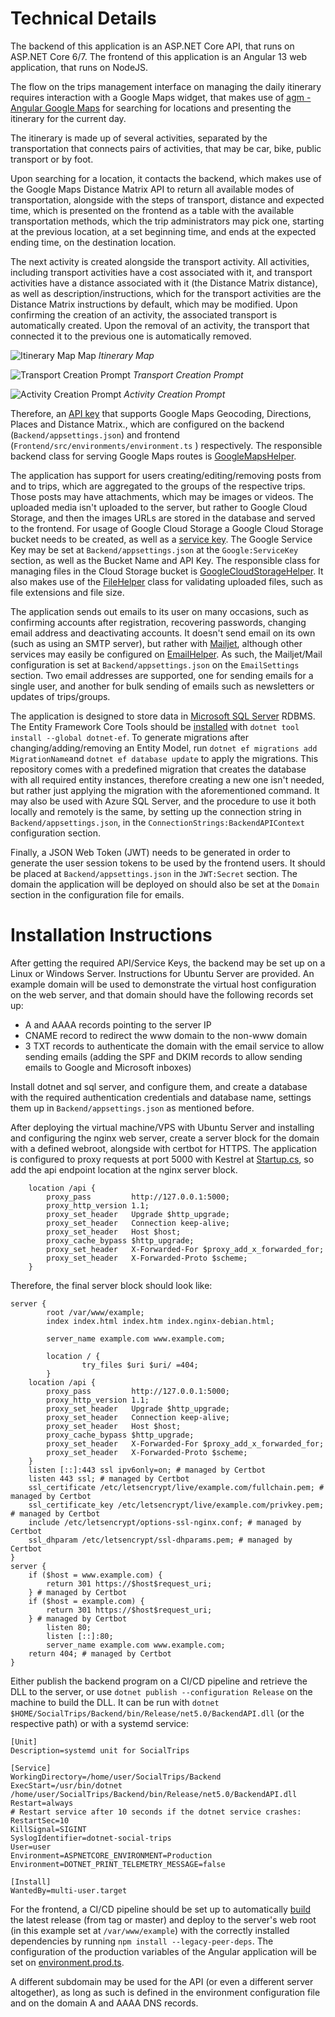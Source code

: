 # Technical Details

The backend of this application is an ASP.NET Core API, that runs on ASP.NET Core 6/7. The frontend of this application is
an Angular 13 web application, that runs on NodeJS.

The flow on the trips management interface on managing the daily itinerary requires interaction with a Google Maps
widget, that makes use of [agm - Angular Google Maps](https://github.com/sebholstein/angular-google-maps) for searching
for locations and presenting the itinerary for the current day.

The itinerary is made up of several activities, separated by the transportation that connects pairs of activities, that
may be car, bike, public transport or by foot.

Upon searching for a location, it contacts the backend, which makes use of the Google Maps Distance Matrix API to return
all available modes of transportation, alongside with the steps of transport, distance and expected time, which is
presented on the frontend as a table with the available transportation methods, which the trip administrators may pick
one, starting at the previous location, at a set beginning time, and ends at the expected ending time, on the
destination location.

The next activity is created alongside the transport activity. All activities, including transport activities have a
cost associated with it, and transport activities have a distance associated with it (the Distance Matrix distance), as
well as description/instructions, which for the transport activities are the Distance Matrix instructions by default,
which may be modified. Upon confirming the creation of an activity, the associated transport is automatically created.
Upon the removal of an activity, the transport that connected it to the previous one is automatically removed.

![Itinerary Map Map](files/itinerary.jpg?raw=true "Itinerary Map")
*Itinerary Map*

![Transport Creation Prompt](files/transport_create.png?raw=true "Transport Creation Prompt")
*Transport Creation Prompt*

![Activity Creation Prompt](files/activity_create.png?raw=true "Activity Creation Prompt")
*Activity Creation Prompt*

Therefore, an [API key](https://developers.google.com/maps/documentation/javascript/get-api-key) that supports Google
Maps Geocoding, Directions, Places and Distance Matrix., which are configured on the
backend (`Backend/appsettings.json`) and frontend (`Frontend/src/environments/environment.ts` ) respectively. The
responsible backend class for serving Google Maps routes is [GoogleMapsHelper](Backend/Helpers/GoogleMapsHelper.cs).

The application has support for users creating/editing/removing posts from and to trips, which are aggregated to the
groups of the respective trips. Those posts may have attachments, which may be images or videos. The uploaded media
isn't uploaded to the server, but rather to Google Cloud Storage, and then the images URLs are stored in the database
and served to the frontend. For usage of Google Cloud Storage a Google Cloud Storage bucket needs to be created, as well
as a [service key](https://cloud.google.com/iam/docs/creating-managing-service-account-keys). The Google Service Key may
be set at `Backend/appsettings.json` at the `Google:ServiceKey` section, as well as the Bucket Name and API Key. The
responsible class for managing files in the Cloud Storage bucket
is [GoogleCloudStorageHelper](Backend/Helpers/GoogleCloudStorageHelper.cs). It also makes use of
the [FileHelper](Backend/Helpers/FileHelper.cs) class for validating uploaded files, such as file extensions and file
size.

The application sends out emails to its user on many occasions, such as confirming accounts after registration,
recovering passwords, changing email address and deactivating accounts. It doesn't send email on its own (such as using
an SMTP server), but rather with [Mailjet](https://www.mailjet.com/), although other services may easily be configured
on [EmailHelper](Backend/Helpers/EmailHelper.cs). As such, the Mailjet/Mail configuration is set
at `Backend/appsettings.json` on the `EmailSettings` section. Two email addresses are supported, one for sending emails
for a single user, and another for bulk sending of emails such as newsletters or updates of trips/groups.

The application is designed to store data
in [Microsoft SQL Server](https://www.microsoft.com/en-us/sql-server/sql-server-downloads) RDBMS. The Entity Framework
Core Tools should be [installed](https://learn.microsoft.com/en-us/ef/core/cli/dotnet)
with `dotnet tool install --global dotnet-ef`. To generate migrations after changing/adding/removing an Entity Model,
run `dotnet ef migrations add MigrationName`and `dotnet ef database update` to apply the migrations. This repository
comes with a predefined migration that creates the database with all required entity instances, therefore creating a new
one isn't needed, but rather just applying the migration with the aforementioned command. It may also be used with Azure
SQL Server, and the procedure to use it both locally and remotely is the same, by setting up the connection string
in `Backend/appsettings.json`, in the `ConnectionStrings:BackendAPIContext` configuration section.

Finally, a JSON Web Token (JWT) needs to be generated in order to generate the user session tokens to be used by the
frontend users. It should be placed at `Backend/appsettings.json` in the `JWT:Secret` section. The domain the
application will be deployed on should also be set at the `Domain` section in the configuration file for emails.

# Installation Instructions

After getting the required API/Service Keys, the backend may be set up on a Linux or Windows Server. Instructions for
Ubuntu Server are provided. An example domain will be used to demonstrate the virtual host configuration on the web
server, and that domain should have the following records set up:

- A and AAAA records pointing to the server IP
- CNAME record to redirect the www domain to the non-www domain
- 3 TXT records to authenticate the domain with the email service to allow sending emails (adding the SPF and DKIM
  records to allow sending emails to Google and Microsoft inboxes)

Install dotnet and sql server, and configure them, and create a database with the required authentication credentials
and database name, settings them up in `Backend/appsettings.json` as mentioned before.

After deploying the virtual machine/VPS with Ubuntu Server and installing and configuring the nginx web server, create a
server block for the domain with a defined webroot, alongside with certbot for HTTPS. The application is configured to
proxy requests at port 5000 with Kestrel at [Startup.cs](Backend/Startup.cs), so add the api endpoint location at the
nginx server block.

```
    location /api {
        proxy_pass         http://127.0.0.1:5000;
        proxy_http_version 1.1;
        proxy_set_header   Upgrade $http_upgrade;
        proxy_set_header   Connection keep-alive;
        proxy_set_header   Host $host;
        proxy_cache_bypass $http_upgrade;
        proxy_set_header   X-Forwarded-For $proxy_add_x_forwarded_for;
        proxy_set_header   X-Forwarded-Proto $scheme;
    }
```

Therefore, the final server block should look like:

```
server {
        root /var/www/example;
        index index.html index.htm index.nginx-debian.html;

        server_name example.com www.example.com;

        location / {
                try_files $uri $uri/ =404;
        }
    location /api {
        proxy_pass         http://127.0.0.1:5000;
        proxy_http_version 1.1;
        proxy_set_header   Upgrade $http_upgrade;
        proxy_set_header   Connection keep-alive;
        proxy_set_header   Host $host;
        proxy_cache_bypass $http_upgrade;
        proxy_set_header   X-Forwarded-For $proxy_add_x_forwarded_for;
        proxy_set_header   X-Forwarded-Proto $scheme;
    }
    listen [::]:443 ssl ipv6only=on; # managed by Certbot
    listen 443 ssl; # managed by Certbot
    ssl_certificate /etc/letsencrypt/live/example.com/fullchain.pem; # managed by Certbot
    ssl_certificate_key /etc/letsencrypt/live/example.com/privkey.pem; # managed by Certbot
    include /etc/letsencrypt/options-ssl-nginx.conf; # managed by Certbot
    ssl_dhparam /etc/letsencrypt/ssl-dhparams.pem; # managed by Certbot
}
server {
    if ($host = www.example.com) {
        return 301 https://$host$request_uri;
    } # managed by Certbot
    if ($host = example.com) {
        return 301 https://$host$request_uri;
    } # managed by Certbot
        listen 80;
        listen [::]:80;
        server_name example.com www.example.com;
    return 404; # managed by Certbot
}
```

Either publish the backend program on a CI/CD pipeline and retrieve the DLL to the server, or
use `dotnet publish --configuration Release` on the machine to build the DLL. It can be run
with `dotnet $HOME/SocialTrips/Backend/bin/Release/net5.0/BackendAPI.dll` (or the respective path) or with a systemd
service:

```
[Unit]
Description=systemd unit for SocialTrips

[Service]
WorkingDirectory=/home/user/SocialTrips/Backend
ExecStart=/usr/bin/dotnet /home/user/SocialTrips/Backend/bin/Release/net5.0/BackendAPI.dll
Restart=always
# Restart service after 10 seconds if the dotnet service crashes:
RestartSec=10
KillSignal=SIGINT
SyslogIdentifier=dotnet-social-trips
User=user
Environment=ASPNETCORE_ENVIRONMENT=Production
Environment=DOTNET_PRINT_TELEMETRY_MESSAGE=false

[Install]
WantedBy=multi-user.target
```

For the frontend, a CI/CD pipeline should be set up to automatically [build](https://angular.io/guide/deployment) the
latest release (from tag or master) and deploy to the server's web root (in this example set at `/var/www/example`) with the correctly installed dependencies by running `npm install --legacy-peer-deps`. The
configuration of the production variables of the Angular application will be set
on [environment.prod.ts](Frontend/src/environments/environment.prod.ts).


A different subdomain may be used for the API (or even a different server altogether), as long as such is defined in the
environment configuration file and on the domain A and AAAA DNS records.
